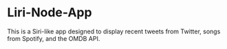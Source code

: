 # Liri-Node-App
This is a Siri-like app designed to display recent tweets from Twitter, songs from Spotify, and the OMDB API.
